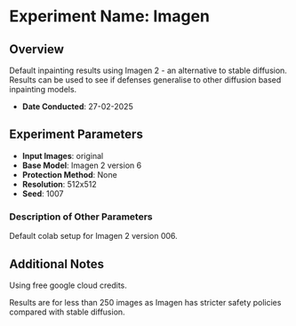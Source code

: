 # Experiment Name: Imagen

## Overview
Default inpainting results using Imagen 2 - an alternative to stable diffusion. Results can be used to see if defenses generalise to other diffusion based inpainting models.

- **Date Conducted**: 27-02-2025

## Experiment Parameters

- **Input Images**: original
- **Base Model**: Imagen 2 version 6
- **Protection Method**: None
- **Resolution**: 512x512
- **Seed**: 1007

### Description of Other Parameters

Default colab setup for Imagen 2 version 006.

## Additional Notes
Using free google cloud credits.

Results are for less than 250 images as Imagen has stricter safety policies compared with stable diffusion.